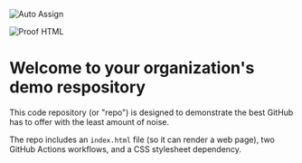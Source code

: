 ![Auto Assign](https://github.com/FintechhProject/demo-repository/actions/workflows/auto-assign.yml/badge.svg)

![Proof HTML](https://github.com/FintechhProject/demo-repository/actions/workflows/proof-html.yml/badge.svg)

# Welcome to your organization's demo respository
This code repository (or "repo") is designed to demonstrate the best GitHub has to offer with the least amount of noise.

The repo includes an `index.html` file (so it can render a web page), two GitHub Actions workflows, and a CSS stylesheet dependency.
